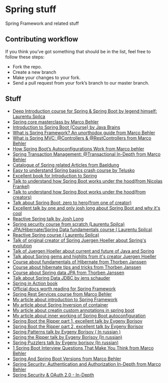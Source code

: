 # Spring stuff
Spring Framework and related stuff


## Contributing workflow
If you think you’ve got something that should be in the list, feel free to follow these steps:

- Fork the repo.
- Create a new branch
- Make your changes to your fork.
- Send a pull request from your fork’s branch to our master branch.

## Stuff
* [Deep Introduction course for Spring & Spring Boot by legend himself: Laurentu Spilca](https://www.youtube.com/watch?v=m-L-r862J-E&list=PLEocw3gLFc8WO_HvFzTWUj2fqa7Y8-yg5)
* [Spring core masterclass by Marco Behler](https://www.youtube.com/watch?v=rVxMCEyQfvk&list=PLz-qdc-PbYk6ikoEsdn4VZ4HUkKPVPMXp)
* [Introduction to Spring Boot (Course) by Java Brains](https://www.youtube.com/playlist?list=PLqq-6Pq4lTTbx8p2oCgcAQGQyqN8XeA1x)
* [What is Spring Framework? An unorthodox guide from Marco Behler](https://www.marcobehler.com/guides/spring-framework)
* [What is Spring MVC: @Controllers & @RestControllers from Marco Behler](https://www.marcobehler.com/guides/spring-mvc)
* [How Spring Boot’s Autoconfigurations Work from Marco behler](https://www.marcobehler.com/guides/spring-boot-autoconfiguration)
* [Spring Transaction Management: @Transactional In-Depth from Marco Behler](https://www.marcobehler.com/guides/spring-transaction-management-transactional-in-depth)
* [Catalogue of Spring related Articles from Baeldung](https://www.baeldung.com/spring-tutorial)
* [Easy to understand Spring basics crash course by Telusko](https://www.youtube.com/watch?v=If1Lw4pLLEo)
* [Excellent book for Introduction to Spring](https://www.manning.com/books/spring-start-here)
* [Talk to understand how Spring Boot works under the hood(from Nicolas Frankel)](https://www.youtube.com/watch?v=zSJFx0iyrq4)
* [Talk to understand how Spring Boot works under the hood(from creators)](https://www.youtube.com/watch?v=uof5h-j0IeE&t=1618s)
* [Talk about Spring Boot: zero to hero(from one of creator)](https://www.youtube.com/watch?v=aA4tfBGY6jY&t=2424s)
* [Excellent talk by one and only josh long about Spring Boot and why it's cool](https://www.youtube.com/watch?v=2Wnp6FdrTbI&t=1061s)
* [Reactive Spring talk by Josh Long](https://www.youtube.com/watch?v=1F10gr2pbvQ&t=51s)
* [Spring security course from scratch (Laurentu Spilca)](https://www.youtube.com/watch?v=Of4HFbsPKqk&list=PLEocw3gLFc8XRaRBZkhBEZ_R3tmvfkWZz)
* [JPA/Hibernate/Spring Data fundamentals course ( Laurentu Spilca)](https://www.youtube.com/watch?v=GVdBxlNfnio&list=PLEocw3gLFc8USLd90a_TicWGiMThDtpOJ)
* [Reactive Spring course ( Laurentu Spilca)](https://www.youtube.com/watch?v=1XaHqhAA5Sw&list=PLEocw3gLFc8W-w8QZbM8f955StBEiQjJk)
* [Talk of original creator of Spring Juergen Hoeller about Spring's evolution](https://www.youtube.com/watch?v=Tx6hBQQH3eI&t=316s)
* [Talk of Juergen Hoeller about current and future of Java and Spring](https://www.youtube.com/watch?v=onZJ8beVEtI)
* [Talk about Spring gems and highlits from it's creator Juergen Hoeller](https://www.youtube.com/watch?v=fBHVYWxCnmA)
* [Course about fundamentals of Hibernate from Thorben Janssen](https://www.youtube.com/watch?v=uVLujq7_35E&list=PL50BZOuKafAYFT_F4Yris5Vj2ApwzUfmR)
* [Course about hibernate tips and tricks from Thorben Janssen](https://www.youtube.com/watch?v=UNlxYLBVDMs&list=PL50BZOuKafAbXxVJiD9csunZfQOJ5X7hP)
* [Course about Spring data JPA from Thorben Janssen](https://www.youtube.com/watch?v=x67yiTHxn00&list=PL50BZOuKafAYqbYZ18lqVet_zA2MsZZcW)
* [Talk about Spring Data JDBC by jens schauder](https://www.youtube.com/watch?v=SJlKBkZ2yAU)
* [Spring in Action book](https://www.manning.com/books/spring-in-action-sixth-edition)
* [Official docs worth reading for Spring Framework](https://docs.spring.io/spring-framework/docs/current/reference/html/)
* [Spring Rest Services course from Marco Behler](https://www.youtube.com/watch?v=6lZMjDoLnFo&list=PLz-qdc-PbYk51zIBfxfkmCo71DaZSuHY5)
* [My article about introduction to Spring Framework](https://nikasakana.medium.com/introduction-to-spring-framework-7968fc19e130)
* [My article about Spring Inversion of container](https://nikasakana.medium.com/spring-ioc-container-and-dependency-injection-43ce58339376)
* [My article about creatin custom annotations in spring boot](https://nikasakana.medium.com/custom-annotation-processing-with-spring-boot-ed4a77f86f7b)
* [My article about inner working of Spring Boot autoconfiguration](https://nikasakana.medium.com/spring-boot-autoconfiguration-demistified-3ca9ec6a0362)
* [Spring Boot the Ripper part 1, excellent talk by Evgeny Borisov](https://www.youtube.com/watch?v=MM12bY8A544&t=30s)
* [Spring Boot the Ripper part 2, excellent talk by Evgeny Borisov](https://www.youtube.com/watch?v=6i17IBBa-I0&t=10s)
* [Spring Patterns talk by Evgeny Borisov ( In russian )](https://www.youtube.com/watch?v=zLFgvdHUlA0&t=1110s)
* [Spring the Ripper talk by Evgeny Borisov (In russian)](https://www.youtube.com/watch?v=6cPhxxo5TFs)
* [Spring Puzzlers talk by Evgeny borisov (In russian)](https://www.youtube.com/watch?v=ts082-iG_cM&t=107s)
* [1 Spring Boot Interview Questions That Make You Think from Marco Behler](https://www.marcobehler.com/guides/spring-boot-interview-questions)
* [Spring And Spring Boot Versions from Marco Behler](https://www.marcobehler.com/guides/spring-and-spring-boot-versions)
* [Spring Security: Authentication and Authorization In-Depth from Marco Behler](https://www.marcobehler.com/guides/spring-security)
* [Spring Security & OAuth 2.0 - In-Depth](https://www.marcobehler.com/guides/spring-security-oauth2)
